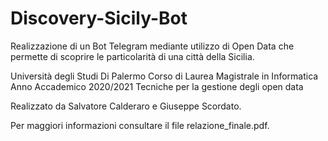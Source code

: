# Discovery-Sicily-Bot
Realizzazione di un Bot Telegram mediante utilizzo di Open Data che permette di scoprire le particolarità di una città della Sicilia.

Università degli Studi Di Palermo
Corso di Laurea Magistrale in Informatica
Anno Accademico 2020/2021
Tecniche per la gestione degli open data

Realizzato da Salvatore Calderaro e Giuseppe Scordato.

Per maggiori informazioni consultare il file relazione_finale.pdf.
